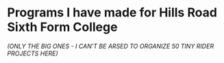 # Programs I have made for Hills Road Sixth Form College
*(ONLY THE BIG ONES - I CAN'T BE ARSED TO ORGANIZE 50 TINY RIDER PROJECTS HERE)*
